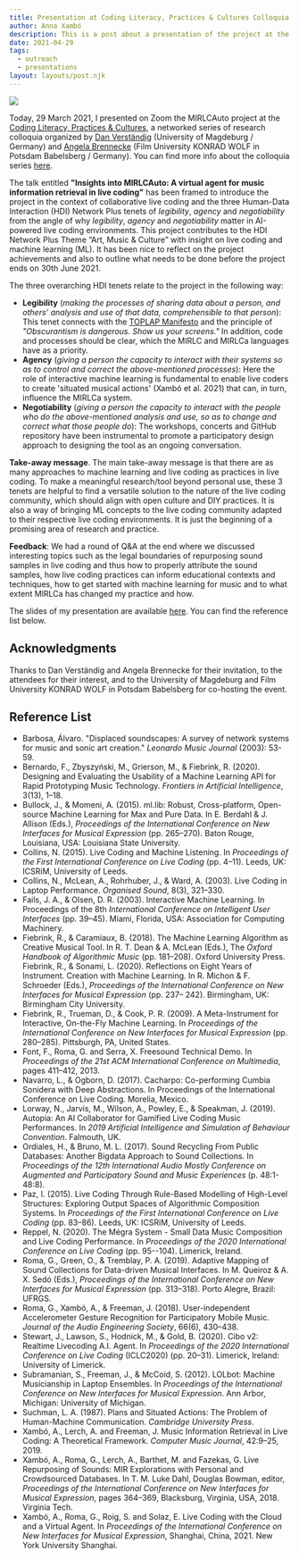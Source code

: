 ```yaml
---
title: Presentation at Coding Literacy, Practices & Cultures Colloquia – April 29, 2021
author: Anna Xambó
description: This is a post about a presentation of the project at the Coding Literacy, Practices & Cultures, a networked series of research colloquia organised by University of Magdeburg and Film University KONRAD WOLF in Potsdam Babelsberg.
date: 2021-04-29
tags:
  - outreach
  - presentations  
layout: layouts/post.njk
---
```


<img src="../../img/pres-oncoding-colloquia-29-04-2021.jpg" class="responsive paleborder"  />

Today, 29 March 2021, I presented on Zoom the MIRLCAuto project at the [Coding Literacy, Practices & Cultures](https://danvers.github.io/oncoding/), a networked series of research colloquia organized by [Dan Verständig](https://www.ebdw.ovgu.de/ebdw/en/Team/Dan+Verst%C3%A4ndig-p-232.html) (University of Magdeburg / Germany) and [Angela Brennecke](https://www.filmuniversitaet.de/portrait/person/angela-brennecke/) (Film University KONRAD WOLF in Potsdam Babelsberg / Germany). You can find more info about the colloquia series [here](https://danvers.github.io/oncoding/).

The talk entitled **"Insights into MIRLCAuto: A virtual agent for music information retrieval in live coding"** has been framed to introduce the project in the context of collaborative live coding and the three Human-Data Interaction (HDI) Network Plus tenets of *legibility*, *agency* and *negotiability* from the angle of why *legibility*, *agency* and *negotiability* matter in AI-powered live coding environments. This project contributes to the HDI Network Plus Theme “Art, Music & Culture” with insight on live coding and machine learning (ML). It has been nice to reflect on the project achievements and also to outline what needs to be done before the project ends on 30th June 2021.

The three overarching HDI tenets relate to the project in the following way:

* **Legibility** (*making the processes of sharing data about a person, and others’ analysis and use of that data, comprehensible to that person*): This tenet connects with the [TOPLAP Manifesto](https://toplap.org/wiki/ManifestoDraft) and the principle of *"Obscurantism is dangerous. Show us your screens."* In addition, code and processes should be clear, which the MIRLC and MIRLCa languages have as a priority.
* **Agency** (*giving a person the capacity to interact with their systems so as to control and correct the above-mentioned processes*): Here the role of interactive machine learning is fundamental to enable live coders to create 'situated musical actions' (Xambó et al. 2021) that can, in turn, influence the MIRLCa system.
* **Negotiability** (*giving a person the capacity to interact with the people who do the above-mentioned analysis and use, so as to change and correct what those people do*): The workshops, concerts and GitHub repository have been instrumental to promote a participatory design approach to designing the tool as an ongoing conversation.

**Take-away message**. The main take-away message is that there are as many approaches to machine learning and live coding as practices in live coding. To make a meaningful research/tool beyond personal use, these 3 tenets are helpful to find a versatile solution to the nature of the live coding community, which should align with open culture and DIY practices. It is also a way of bringing ML concepts to the live coding community adapted to their respective live coding environments. It is just the beginning of a promising area of research and practice.

**Feedback**: We had a round of Q&A at the end where we discussed interesting topics such as the legal boundaries of repurposing sound samples in live coding and thus how to properly attribute the sound samples, how live coding practices can inform educational contexts and techniques, how to get started with machine learning for music and to what extent MIRLCa has changed my practice and how.

The slides of my presentation are available [here](/downloads/OnCoding-Colloquia-Anna-Xambo-Presentation-29.4.2021.pdf). You can find the reference list below. 


## Acknowledgments

Thanks to Dan Verständig and Angela Brennecke for their invitation, to the attendees for their interest, and to the University of Magdeburg and Film University KONRAD WOLF in Potsdam Babelsberg for co-hosting the event.

## Reference List

* Barbosa, Álvaro. "Displaced soundscapes: A survey of network systems for music and sonic art creation." *Leonardo Music Journal* (2003): 53-59.
* Bernardo, F., Zbyszyński, M., Grierson, M., & Fiebrink, R. (2020). Designing and Evaluating the Usability of a Machine Learning API for Rapid Prototyping Music Technology. *Frontiers in Artificial Intelligence*, 3(13), 1–18.
* Bullock, J., & Momeni, A. (2015). ml.lib: Robust, Cross-platform, Open-source Machine Learning for Max and Pure Data. In E. Berdahl & J. Allison (Eds.), *Proceedings of the International Conference on New Interfaces for Musical Expression* (pp. 265–270). Baton Rouge, Louisiana, USA: Louisiana State University.
* Collins, N. (2015). Live Coding and Machine Listening. In *Proceedings of the First International Conference on Live Coding* (pp. 4–11). Leeds, UK: ICSRiM, University of Leeds.
* Collins, N., McLean, A., Rohrhuber, J., & Ward, A. (2003). Live Coding in Laptop Performance. *Organised Sound*, 8(3), 321–330.
* Fails, J. A., & Olsen, D. R. (2003). Interactive Machine Learning. In Proceedings of the 8th *International Conference on Intelligent User Interfaces* (pp. 39–45). Miami, Florida, USA: Association for Computing Machinery.
* Fiebrink, R., & Caramiaux, B. (2018). The Machine Learning Algorithm as Creative Musical Tool. In R. T. Dean & A. McLean (Eds.), The *Oxford Handbook of Algorithmic Music* (pp. 181–208). Oxford University Press.
Fiebrink, R., & Sonami, L. (2020). Reflections on Eight Years of Instrument. Creation with Machine Learning. In R. Michon & F. Schroeder (Eds.), *Proceedings of the International Conference on New Interfaces for Musical Expression* (pp. 237– 242). Birmingham, UK: Birmingham City University. 
* Fiebrink, R., Trueman, D., & Cook, P. R. (2009). A Meta-Instrument for Interactive, On-the-Fly Machine Learning. In *Proceedings of the International Conference on New Interfaces for Musical Expression* (pp. 280–285). Pittsburgh, PA, United States. 
* Font, F., Roma, G. and Serra, X. Freesound Technical Demo. In *Proceedings of the 21st ACM International Conference on Multimedia*, pages 411–412, 2013.
* Navarro, L., & Ogborn, D. (2017). Cacharpo: Co-performing Cumbia Sonidera with Deep Abstractions. In Proceedings of the International Conference on Live Coding. Morelia, Mexico.
* Lorway, N., Jarvis, M., Wilson, A., Powley, E., & Speakman, J. (2019). Autopia: An AI Collaborator for Gamified Live Coding Music Performances. In *2019 Artificial Intelligence and Simulation of Behaviour Convention*. Falmouth, UK.
* Ordiales, H., & Bruno, M. L. (2017). Sound Recycling From Public Databases: Another Bigdata Approach to Sound Collections. In *Proceedings of the 12th International Audio Mostly Conference on Augmented and Participatory Sound and Music Experiences* (p. 48:1-48:8).
* Paz, I. (2015). Live Coding Through Rule-Based Modelling of High-Level
Structures: Exploring Output Spaces of Algorithmic Composition Systems. In *Proceedings of the First International Conference on Live Coding* (pp. 83–86). Leeds, UK: ICSRiM, University of Leeds.
* Reppel, N. (2020). The Mégra System - Small Data Music Composition and Live Coding Performance. In *Proceedings of the 2020 International Conference on Live Coding* (pp. 95--104). Limerick, Ireland.
* Roma, G., Green, O., & Tremblay, P. A. (2019). Adaptive Mapping of Sound Collections for Data-driven Musical Interfaces. In M. Queiroz & A. X. Sedó (Eds.), *Proceedings of the International Conference on New Interfaces for Musical Expression* (pp. 313–318). Porto Alegre, Brazil: UFRGS.
* Roma, G., Xambó, A., & Freeman, J. (2018). User-independent Accelerometer Gesture Recognition for Participatory Mobile Music. *Journal of the Audio Engineering Society*, 66(6), 430–438.
* Stewart, J., Lawson, S., Hodnick, M., & Gold, B. (2020). Cibo v2: Realtime Livecoding A.I. Agent. In *Proceedings of the 2020 International Conference on Live Coding* (ICLC2020) (pp. 20–31). Limerick, Ireland: University of Limerick.
* Subramanian, S., Freeman, J., & McCoid, S. (2012). LOLbot: Machine Musicianship in Laptop Ensembles. In *Proceedings of the International Conference on New Interfaces for Musical Expression*. Ann Arbor, Michigan: University of Michigan.
* Suchman, L. A. (1987). Plans and Situated Actions: The Problem of Human-Machine Communication. *Cambridge University Press*.
* Xambó, A., Lerch, A. and Freeman, J. Music Information Retrieval in Live Coding: A Theoretical Framework. *Computer Music Journal*, 42:9–25, 2019.
* Xambó, A., Roma, G., Lerch, A., Barthet, M. and Fazekas, G. Live Repurposing of Sounds: MIR Explorations with Personal and Crowdsourced Databases. In T. M. Luke Dahl, Douglas Bowman, editor, *Proceedings of the International Conference on New Interfaces for Musical Expression*, pages 364–369, Blacksburg, Virginia, USA, 2018. Virginia Tech.
* Xambó, A., Roma, G., Roig, S. and Solaz, E. Live Coding with the Cloud and a Virtual Agent. In *Proceedings of the International Conference on New Interfaces for Musical Expression*, Shanghai, China, 2021. New York University Shanghai.
